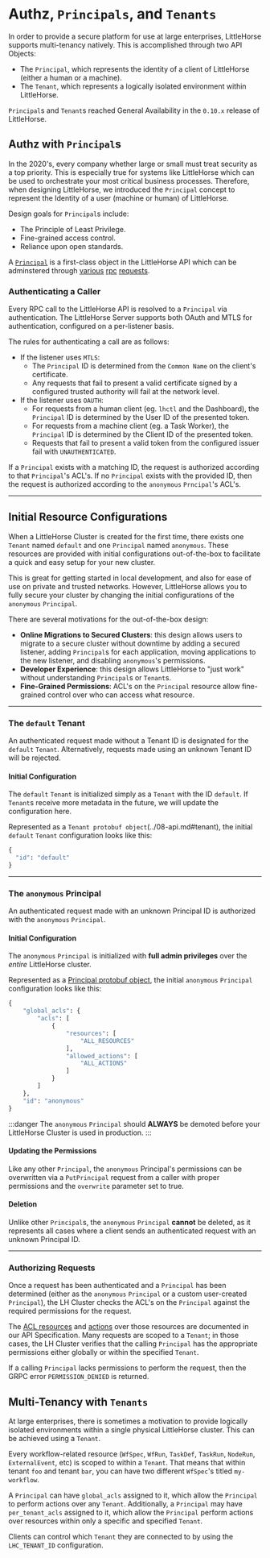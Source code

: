 # Authz, `Principals`, and `Tenants`

In order to provide a secure platform for use at large enterprises, LittleHorse supports multi-tenancy natively. This is accomplished through two API Objects:

* The `Principal`, which represents the identity of a client of LittleHorse (either a human or a machine).
* The `Tenant`, which represents a logically isolated environment within LittleHorse.

`Principal`s and `Tenant`s reached General Availability in the `0.10.x` release of LittleHorse.

## Authz with `Principal`s

In the 2020's, every company whether large or small must treat security as a top priority. This is especially true for systems like LittleHorse which can be used to orchestrate your most critical business processes. Therefore, when designing LittleHorse, we introduced the `Principal` concept to represent the Identity of a user (machine or human) of LittleHorse.

Design goals for `Principal`s include:
* The Principle of Least Privilege.
* Fine-grained access control.
* Reliance upon open standards.

A [`Principal`](../08-api.md#principal) is a first-class object in the LittleHorse API which can be adminstered through [various](../08-api.md#putprincipal) [rpc](../08-api.md#whoami) [requests](../08-api.md#deleteprincipal).

### Authenticating a Caller

Every RPC call to the LittleHorse API is resolved to a `Principal` via authentication. The LittleHorse Server supports both OAuth and MTLS for authentication, configured on a per-listener basis.

The rules for authenticating a call are as follows:

* If the listener uses `MTLS`:
  * The `Principal` ID is determined from the `Common Name` on the client's certificate.
  * Any requests that fail to present a valid certificate signed by a configured trusted authority will fail at the network level.
* If the listener uses `OAUTH`:
  * For requests from a human client (eg. `lhctl` and the Dashboard), the `Principal` ID is determined by the User ID of the presented token.
  * For requests from a machine client (eg. a Task Worker), the `Principal` ID is determined by the Client ID of the presented token.
  * Requests that fail to present a valid token from the configured issuer fail with `UNAUTHENTICATED`.

If a `Principal` exists with a matching ID, the request is authorized according to that `Principal`'s ACL's. If no `Principal` exists with the provided ID, then the request is authorized according to the `anonymous` `Prncipal`'s ACL's.

<hr/>

## Initial Resource Configurations

When a LittleHorse Cluster is created for the first time, there exists one `Tenant` named `default` and one `Principal` named `anonymous`. These resources are provided with initial configurations out-of-the-box to facilitate a quick and easy setup for your new cluster.

This is great for getting started in local development, and also for ease of use on private and trusted networks. However, LittleHorse allows you to fully secure your cluster by changing the initial configurations of the `anonymous` `Principal`.

There are several motivations for the out-of-the-box design:

* **Online Migrations to Secured Clusters**: this design allows users to migrate to a secure cluster without downtime by adding a secured listener, adding `Principal`s for each application, moving applications to the new listener, and disabling `anonymous`'s permissions.
* **Developer Experience**: this design allows LittleHorse to "just work" without understanding `Principal`s or `Tenant`s.
* **Fine-Grained Permissions**: ACL's on the `Principal` resource allow fine-grained control over who can access what resource.

<hr/>

### The `default` Tenant

An authenticated request made without a Tenant ID is designated for the `default` `Tenant`. Alternatively, requests made using an unknown Tenant ID will be rejected.

#### Initial Configuration

The `default` `Tenant` is initialized simply as a `Tenant` with the ID `default`. If `Tenant`s receive more metadata in the future, we will update the configuration here.

Represented as a `Tenant protobuf object`(../08-api.md#tenant), the initial `default` `Tenant` configuration looks like this:

```proto
{
  "id": "default"
}
```

<hr/>

### The `anonymous` Principal

An authenticated request made with an unknown Principal ID is authorized with the `anonymous` `Principal`. 

#### Initial Configuration

The `anonymous` `Principal` is initialized with **full admin privileges** over the *entire* LittleHorse cluster.

Represented as a [Principal protobuf object](../08-api.md#principal), the initial `anonymous` `Principal` configuration looks like this:

```proto
{
    "global_acls": {
        "acls": [
            {
                "resources": [
                    "ALL_RESOURCES"
                ],
                "allowed_actions": [
                    "ALL_ACTIONS"
                ]
            }
        ]
    },
    "id": "anonymous"
}
```

:::danger
The `anonymous` `Principal` should **ALWAYS** be demoted before your LittleHorse Cluster is used in production.
:::


#### Updating the Permissions

Like any other `Principal`, the `anonymous` Principal's permissions can be overwritten via a `PutPrincipal` request from a caller with proper permissions and the `overwrite` parameter set to true.

#### Deletion

Unlike other `Principal`s, the `anonymous` `Principal` **cannot** be deleted, as it represents all cases where a client sends an authenticated request with an unknown Principal ID.

<hr/>

### Authorizing Requests

Once a request has been authenticated and a `Principal` has been determined (either as the `anonymous` `Principal` or a custom user-created `Principal`), the LH Cluster checks the ACL's on the `Principal` against the required permissions for the request.

The [ACL resources](../08-api.md#aclresource) and [actions](../08-api.md#aclaction) over those resources are documented in our API Specification. Many requests are scoped to a `Tenant`; in those cases, the LH Cluster verifies that the calling `Principal` has the appropriate permissions either globally or within the specified `Tenant`.

If a calling `Principal` lacks permissions to perform the request, then the GRPC error `PERMISSION_DENIED` is returned.

## Multi-Tenancy with `Tenants`

At large enterprises, there is sometimes a motivation to provide logically isolated environments within a single physical LittleHorse cluster. This can be achieved using a `Tenant`.

Every workflow-related resource (`WfSpec`, `WfRun`, `TaskDef`, `TaskRun`, `NodeRun`, `ExternalEvent`, etc) is scoped to within a `Tenant`. That means that within tenant `foo` and tenant `bar`, you can have two different `WfSpec`'s titled `my-workflow`.

A `Principal` can have `global_acls` assigned to it, which allow the `Principal` to perform actions over any `Tenant`. Additionally, a `Principal` may have `per_tenant_acls` assigned to it, which allow the `Principal` perform actions over resources within only a specific and specified `Tenant`.

Clients can control which `Tenant` they are connected to by using the `LHC_TENANT_ID` configuration.
